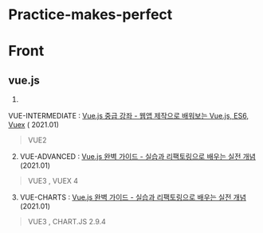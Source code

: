 # Practice-makes-perfect

Front
=============

vue.js
-------

1.
VUE-INTERMEDIATE : [Vue.js 중급 강좌 - 웹앱 제작으로 배워보는 Vue.js, ES6, Vuex](https://www.inflearn.com/course/vue-pwa-vue-js-중급) (
2021.01)
> VUE2

2. VUE-ADVANCED : [Vue.js 완벽 가이드 - 실습과 리팩토링으로 배우는 실전 개념](https://www.inflearn.com/course/vue-js) (2021.01)
> VUE3 , VUEX 4

3. VUE-CHARTS : [Vue.js 완벽 가이드 - 실습과 리팩토링으로 배우는 실전 개념](https://www.inflearn.com/course/vue-js) (2021.01)
> VUE3 , CHART.JS 2.9.4
